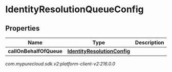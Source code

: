 # IdentityResolutionQueueConfig


## Properties

| Name | Type | Description | Notes |
| ------------ | ------------- | ------------- | ------------- |
| **callOnBehalfOfQueue** | [**IdentityResolutionConfig**](IdentityResolutionConfig) |  |  [optional] |




_com.mypurecloud.sdk.v2:platform-client-v2:216.0.0_
